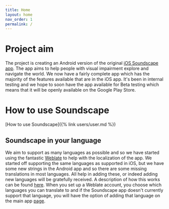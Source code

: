 ```yaml
---
title: Home
layout: home
nav_order: 1
permalink: /
---
```


# Project aim
The project is creating an Android version of the original [iOS Soundscape app](https://www.scottishtecharmy.org/soundscape). The app aims to help people with visual impairment explore and navigate the world.
We now have a fairly complete app which has the majority of the features available that are in the iOS app. It's been in internal testing and we hope to soon have the app available for Beta testing which means that it will be openly available on the Google Play Store.

# How to use Soundscape
[How to use Soundscape]({% link users/user.md %})

## Soundscape in your language
We aim to support as many languages as possible and so we have started using the fantastic [Weblate](https://hosted.weblate.org/projects/soundscape-android/) to help with the localization of the app. We started off supporting the same languages as supported in iOS, but we have some new strings in the Android app and so there are some missing translations in most languages. All help in adding these, or indeed adding new languages will be gratefully received. A description of how this works can be found [here](https://docs.weblate.org/en/latest/user/translating.html). When you set up a Weblate account, you choose which languages you can translate to and if the Soundscape app doesn't currently support that language, you will have the option of adding that language on the main app [page](https://hosted.weblate.org/projects/soundscape-android/android-app/).
